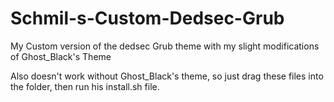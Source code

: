 # Schmil-s-Custom-Dedsec-Grub
My Custom version of the dedsec Grub theme with my slight modifications of Ghost_Black's Theme

Also doesn't work without Ghost_Black's theme, so just drag these files into the folder, then run his install.sh file.
